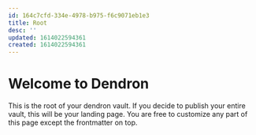 ```yaml
---
id: 164c7cfd-334e-4978-b975-f6c9071eb1e3
title: Root
desc: ''
updated: 1614022594361
created: 1614022594361
---
```

# Welcome to Dendron

This is the root of your dendron vault. If you decide to publish your entire vault, this will be your landing page. You are free to customize any part of this page except the frontmatter on top. 
